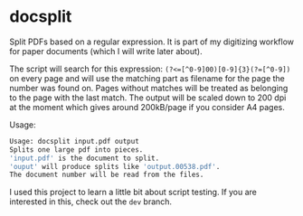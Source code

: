 # docsplit
Split PDFs based on a regular expression.
It is part of my digitizing workflow for paper documents (which I will write later about).

The script will search for this expression: `(?<=[^0-9]00)[0-9]{3}(?=[^0-9])` on every page and will use the matching part as filename for the page the number was found on.
Pages without matches will be treated as belonging to the page with the last match.
The output will be scaled down to 200 dpi at the moment which gives around 200kB/page if you consider A4 pages.

Usage:
```bash
Usage: docsplit input.pdf output
Splits one large pdf into pieces.
'input.pdf' is the document to split.
'ouput' will produce splits like 'output.00538.pdf'.
The document number will be read from the files.
```

I used this project to learn a little bit about script testing.
If you are interested in this, check out the `dev` branch.
